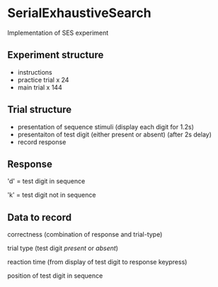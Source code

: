 # SerialExhaustiveSearch
Implementation of SES experiment

Experiment structure
---
- instructions
- practice trial x 24
- main trial x 144

Trial structure
---
- presentation of sequence stimuli (display each digit for 1.2s)
- presentaiton of test digit (either present or absent) (after 2s delay)
- record response

Response
---
'd' = test digit in sequence

'k' = test digit not in sequence

Data to record
---
correctness (combination of response and trial-type)

trial type (test digit *present* or *absent*)

reaction time (from display of test digit to response keypress)

position of test digit in sequence
